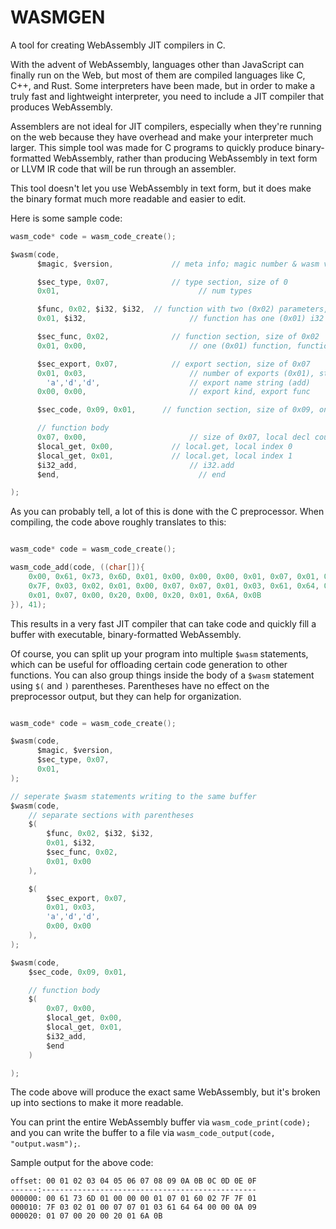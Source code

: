 # WASMGEN
A tool for creating WebAssembly JIT compilers in C.

With the advent of WebAssembly, languages other than JavaScript can finally run on the Web, but most of them are compiled languages like C, C++, and Rust. Some interpreters have been made, but in order to make a truly fast and lightweight interpreter, you need to include a JIT compiler that produces WebAssembly.

Assemblers are not ideal for JIT compilers, especially when they're running on the web because they have overhead and make your interpreter much larger. This simple tool was made for C programs to quickly produce binary-formatted WebAssembly, rather than producing WebAssembly in text form or LLVM IR code that will be run through an assembler.

This tool doesn't let you use WebAssembly in text form, but it does make the binary format much more readable and easier to edit.

Here is some sample code:

```c
wasm_code* code = wasm_code_create();

$wasm(code,
	  $magic, $version,			    // meta info; magic number & wasm version

	  $sec_type, 0x07,			    // type section, size of 0
	  0x01,						          // num types

	  $func, 0x02, $i32, $i32,	// function with two (0x02) parameters, i32 and i32
	  0x01, $i32,				        // function has one (0x01) i32 result

	  $sec_func, 0x02,			    // function section, size of 0x02
	  0x01, 0x00,				        // one (0x01) function, function 0 signature index

	  $sec_export, 0x07,		    // export section, size of 0x07
	  0x01, 0x03,				        // number of exports (0x01), string size of 3 (0x03) chars
		'a','d','d',			        // export name string (add)
	  0x00, 0x00,				        // export kind, export func

	  $sec_code, 0x09, 0x01,	  // function section, size of 0x09, one (0x01) function

	  // function body
	  0x07, 0x00,				        // size of 0x07, local decl count of 0
	  $local_get, 0x00,			    // local.get, local index 0
	  $local_get, 0x01,			    // local.get, local index 1
	  $i32_add,					        // i32.add
	  $end,						          // end

);

```

As you can probably tell, a lot of this is done with the C preprocessor. When compiling, the code above roughly translates to this:

```c

wasm_code* code = wasm_code_create();

wasm_code_add(code, ((char[]){
	0x00, 0x61, 0x73, 0x6D, 0x01, 0x00, 0x00, 0x00, 0x01, 0x07, 0x01, 0x60, 0x02, 0x7F, 0x7F, 0x01,
	0x7F, 0x03, 0x02, 0x01, 0x00, 0x07, 0x07, 0x01, 0x03, 0x61, 0x64, 0x64, 0x00, 0x00, 0x0A, 0x09,
	0x01, 0x07, 0x00, 0x20, 0x00, 0x20, 0x01, 0x6A, 0x0B
}), 41);

```

This results in a very fast JIT compiler that can take code and quickly fill a buffer with executable, binary-formatted WebAssembly.

Of course, you can split up your program into multiple `$wasm` statements, which can be useful for offloading certain code generation to other functions. You can also group things inside the body of a `$wasm` statement using `$(` and `)` parentheses. Parentheses have no effect on the preprocessor output, but they can help for organization.

```c

wasm_code* code = wasm_code_create();

$wasm(code,
	  $magic, $version,
	  $sec_type, 0x07,
	  0x01,
);

// seperate $wasm statements writing to the same buffer
$wasm(code,
	// separate sections with parentheses
	$(
		$func, 0x02, $i32, $i32,
		0x01, $i32,
		$sec_func, 0x02,
		0x01, 0x00
	),

	$(
		$sec_export, 0x07,
		0x01, 0x03,
		'a','d','d',
		0x00, 0x00
	),
);

$wasm(code,
	$sec_code, 0x09, 0x01,

	// function body
	$(
		0x07, 0x00,
		$local_get, 0x00,
		$local_get, 0x01,
		$i32_add,
		$end
	)

);

```

The code above will produce the exact same WebAssembly, but it's broken up into sections to make it more readable.

You can print the entire WebAssembly buffer via `wasm_code_print(code);` and you can write the buffer to a file via `wasm_code_output(code, "output.wasm");`.

Sample output for the above code:

```
offset: 00 01 02 03 04 05 06 07 08 09 0A 0B 0C 0D 0E 0F
------:------------------------------------------------
000000: 00 61 73 6D 01 00 00 00 01 07 01 60 02 7F 7F 01 
000010: 7F 03 02 01 00 07 07 01 03 61 64 64 00 00 0A 09 
000020: 01 07 00 20 00 20 01 6A 0B 
```
